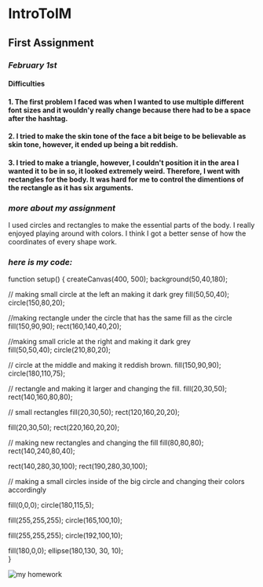 # IntroToIM

## **First Assignment**

### *February 1st*

#### Difficulties 

#### 1. The first problem I faced was when I wanted to use multiple different font sizes and it wouldn'y really change because there had to be a space after the hashtag.

#### 2. I tried to make the skin tone of the face a bit beige to be believable as skin tone, however, it ended up being a bit reddish. 

#### 3. I tried to make a triangle, however, I couldn't position it in the area I wanted it to be in so, it looked extremely weird. Therefore, I went with rectangles for the body. It was hard for me to control the dimentions of the rectangle as it has six arguments. 

### *more about my assignment*

I used circles and rectangles to make the essential parts of the body. I really enjoyed playing around with colors. I think I got a better sense of how the coordinates of every shape work. 

### *here is my code:*

function setup() {
  createCanvas(400, 500);
  background(50,40,180);
  
  // making small circle at the left an making it dark grey
  fill(50,50,40);
  circle(150,80,20);
  
  //making rectangle under the circle that has the same fill as the circle 
  fill(150,90,90);
  rect(160,140,40,20);
  
  
  //making small cricle at the right and making it dark grey  
  fill(50,50,40);
  circle(210,80,20);
  
  // circle at the middle and making it reddish brown.
  fill(150,90,90);
  circle(180,110,75);
  
  // rectangle and making it larger and changing the fill.
  fill(20,30,50);
  rect(140,160,80,80);
  
  // small rectangles 
  fill(20,30,50);
  rect(120,160,20,20);
  
  fill(20,30,50);
  rect(220,160,20,20);
  
  // making new rectangles and changing the fill
  fill(80,80,80);
  rect(140,240,80,40);
  
  rect(140,280,30,100);
  rect(190,280,30,100);

   // making a small circles inside of the big circle and changing their colors accordingly
  
  fill(0,0,0);
  circle(180,115,5);
  
   
  fill(255,255,255);
  circle(165,100,10);
  
  fill(255,255,255);
  circle(192,100,10);
  
  fill(180,0,0);
  ellipse(180,130, 30, 10);  
}


![my homework](selfportrait.png)
